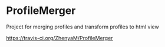 # ProfileMerger
Project for merging profiles and transform profiles to html view

https://travis-ci.org/ZhenyaM/ProfileMerger
